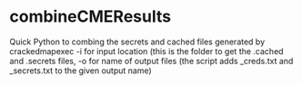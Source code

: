 # combineCMEResults
Quick Python to combing the secrets and cached files generated by crackedmapexec
-i for input location (this is the folder to get the .cached and .secrets files, -o for name of output files (the script adds _creds.txt and _secrets.txt to the given output name)

